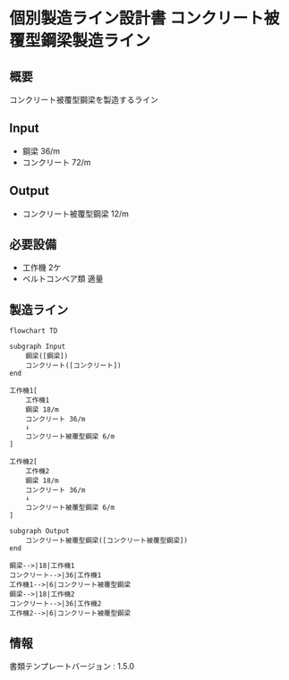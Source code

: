 # 個別製造ライン設計書 コンクリート被覆型鋼梁製造ライン

## 概要
コンクリート被覆型鋼梁を製造するライン

## Input
- 鋼梁 36/m
- コンクリート 72/m

## Output
- コンクリート被覆型鋼梁 12/m

## 必要設備
- 工作機 2ケ
- ベルトコンベア類 適量


## 製造ライン
```mermaid
flowchart TD

subgraph Input
    鋼梁([鋼梁])
    コンクリート([コンクリート])
end

工作機1[
    工作機1
    鋼梁 18/m
    コンクリート 36/m
    ↓
    コンクリート被覆型鋼梁 6/m
]

工作機2[
    工作機2
    鋼梁 18/m
    コンクリート 36/m
    ↓
    コンクリート被覆型鋼梁 6/m
]

subgraph Output
    コンクリート被覆型鋼梁([コンクリート被覆型鋼梁])
end

鋼梁-->|18|工作機1
コンクリート-->|36|工作機1
工作機1-->|6|コンクリート被覆型鋼梁
鋼梁-->|18|工作機2
コンクリート-->|36|工作機2
工作機2-->|6|コンクリート被覆型鋼梁
```



## 情報
書類テンプレートバージョン : 1.5.0
